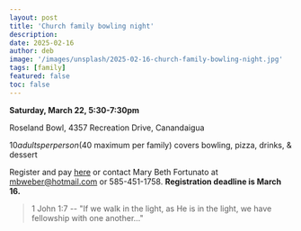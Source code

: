 ```yaml
---
layout: post
title: 'Church family bowling night'
description:
date: 2025-02-16
author: deb
image: '/images/unsplash/2025-02-16-church-family-bowling-night.jpg'
tags: [family]
featured: false
toc: false
---
```


**Saturday, March 22, 5:30-7:30pm**

Roseland Bowl, 4357 Recreation Drive, Canandaigua

$10 adults per person ($40 maximum per family) covers bowling, pizza, drinks, & dessert

Register and pay [here](https://uccdga.churchcenter.com/registrations/events/2734281) or contact Mary Beth Fortunato at [mbweber@hotmail.com](mailto:mbweber@hotmail.com) or 585-451-1758. **Registration deadline is March 16.**

> 1 John 1:7 -- "If we walk in the light, as He is in the light, we have fellowship with one another…"


